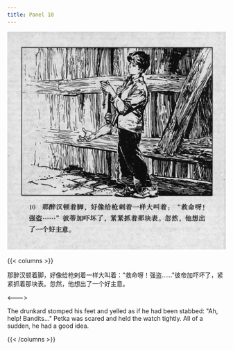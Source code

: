 ```yaml
---
title: Panel 10
---
```


![biao page](./../../../images/biao/seifert0726_biao_0014_010.jpg)

{{< columns >}}

那醉汉顿着脚，好像给枪剌着一样大叫着："救命呀！强盗......"彼帝加吓坏了，紧紧抓着那块表。忽然，他想出了一个好主意。

<--->

The drunkard stomped his feet and yelled as if he had been stabbed: "Ah, help! Bandits..." Petka was scared and held the watch tightly. All of a sudden, he had a good idea.

{{< /columns >}}
